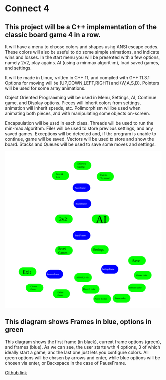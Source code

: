 # Connect 4
## This project will be a C++ implementation of the classic board game 4 in a row.
It will have a menu to choose colors and shapes using ANSI escape codes. These colors will also be useful to do some simple animations, and indicate wins and losses.
In the start menu you will be presented with a few options, namely 2v2, play against AI (using a minmax algorithm), load saved games, and settings.

It will be made in Linux, written in C++ 11, and compiled with G++ 11.3.1
Options for moving will be (UP,DOWN,LEFT,RIGHT) and (W,A,S,D).
Pointers will be used for some array animations.

Object Oriented Programming will be used in Menu, Settings, AI, Continue game, and Display options.
Pieces will inherit colors from settings, animation will inherit speeds, etc.
Polimorphism will be used when animating both pieces, and with manipulating some objects on-screen. 

Encapsulation will be used in each class.
Threads will be used to run the min-max algorithm.
Files will be used to store previous settings, and any saved games.
Exceptions will be detected and, if the program is unable to continue, game will be saved. Vectors will be used to store and show the board.
Stacks and Queues will be used to save some moves and settings.


<img src="./MindMap.svg">


## This diagram shows Frames in blue, options in green
This diagram shows the first frame (in black), current frame options (green), and frames (blue). As we can see, the user starts with 4 options, 3 of which ideally start a game, and the last one just lets you configure colors.
All green options will be chosen by arrows and enter, while blue options will be chosen via enter, or Backspace in the case of PauseFrame.

[Github link](https://github.com/ZuperZeus/Connect-4/)
